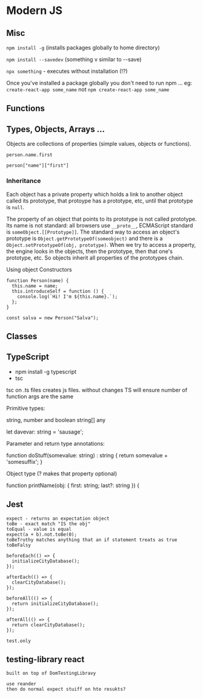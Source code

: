 # Modern JS

## Misc

`npm install -g` (installs packages globally to home directory)

`npm install --savedev` (something v similar to --save)

`npx something` - executes without installation (!?)

Once you've installed a package globally you don't need to run npm ...
  eg: `create-react-app some_name` not `npm create-react-app some_name`

## Functions

## Types, Objects, Arrays ...

Objects are collections of properties (simple values, objects or functions).

`person.name.first`

`person["name"]["first"]`

### Inheritance

Each object has a private property which holds a link to another object called its prototype, that protoype has a prototype, etc, until that prototype is `null`.

The property of an object that points to its prototype is not called prototype. Its name is not standard: all browsers use `__proto__`, ECMAScript standard is `someObject.[[Prototype]]`.
The standard way to access an object's prototype is `Object.getPrototypeOf(someobject)` and there is a `Object.setPrototypeOf(obj, prototype)`.
When we try to access a property, the engine looks in the objects, then the prototype, then that one's prototype, etc.
So objects inherit all properties of the prototypes chain.

Using object Constructors

```
function Person(name) {
  this.name = name;
  this.introduceSelf = function () {
    console.log(`Hi! I'm ${this.name}.`);
  };
}

const salva = new Person("Salva");
```

## Classes

## TypeScript

* npm install -g typescript
* tsc
 
tsc on .ts files creates js files. 
without changes TS will ensure number of function args are the same

Primitive types:

string, number and boolean
string[]
any

let davevar: string = 'sausage';

Parameter and return type annotations:

function doStuff(somevalue: string) : string {
  return somevalue + 'somesuffix';
}

Object type (? makes that property optional)

function printName(obj: { first: string; last?: string }) {

## Jest

    expect - returns an expectation object
    toBe - exact match "IS the obj"
    toEqual - value is equal
    expect(a + b).not.toBe(0);
    toBeTruthy matches anything that an if statement treats as true
    toBeFalsy

    beforeEach(() => {
      initializeCityDatabase();
    });

    afterEach(() => {
      clearCityDatabase();
    });

    beforeAll(() => {
      return initializeCityDatabase();
    });

    afterAll(() => {
      return clearCityDatabase();
    });

    test.only

## testing-library react

    built on top of DomTestingLibravy

    use reander
    then do normal expect stuiff on hte resukts?

